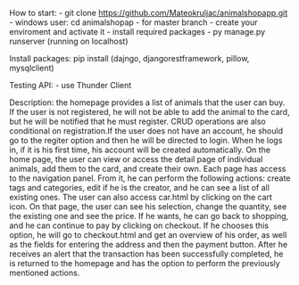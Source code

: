 How to start:
    - git clone https://github.com/Mateokruljac/animalshopapp.git 
    - windows user: cd animalshopap - for master branch
    - create your enviroment and activate it
    - install required packages
    - py manage.py runserver (running on localhost)
 
Install packages: 
   pip install (dajngo, djangorestframework, pillow, mysqlclient) 

Testing API: 
    - use Thunder Client


Description: 
     the homepage provides a list of animals that the user can buy. If the user is not registered, he will not be able to add the animal to the card, 
     but he will be notified that he must register. CRUD operations are also conditional on registration.If the user does not have an account, he should
     go to the regiter option and then he will be directed to login. When he logs in, if it is his first time, his account will be created automatically.
     On the home page, the user can view or access the detail page of individual animals, add them to the card, and create their own. Each page has access
     to the navigation panel. From it, he can perform the following actions: create tags and categories, edit if he is the creator, and he can see a list 
     of all existing ones. The user can also access car.html by clicking on the cart icon. On that page, the user can see his selection, change the quantity,
     see the existing one and see the price. If he wants, he can go back to shopping, and he can continue to pay by clicking on checkout. If he chooses this
     option, he will go to checkout.html and get an overview of his order, as well as the fields for entering the address and then the payment button. After 
     he receives an alert that the transaction has been successfully completed, he is returned to the homepage and has the option to perform the previously mentioned actions.

